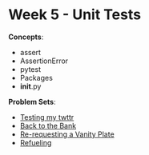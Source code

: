 # Week 5 - Unit Tests

**Concepts**:
- assert
- AssertionError
- pytest
- Packages
- __init__.py

**Problem Sets**:

- [Testing my twttr](https://github.com/Snoower/cs50p-introduction-to-programming-with-python/tree/main/week-5/test_twttr)
- [Back to the Bank](https://github.com/Snoower/cs50p-introduction-to-programming-with-python/tree/main/week-5/test_bank)
- [Re-requesting a Vanity Plate](https://github.com/Snoower/cs50p-introduction-to-programming-with-python/tree/main/week-5/test_plates)
- [Refueling]()

